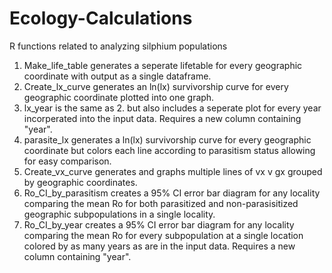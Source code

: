 # Ecology-Calculations
R functions related to analyzing silphium populations

1) Make_life_table generates a seperate lifetable for every geographic coordinate with output as a single dataframe.
2) Create_lx_curve generates an ln(lx) survivorship curve for every geographic coordinate plotted into one graph.
3) lx_year is the same as 2. but also includes a seperate plot for every year incorperated into the input data. Requires a new column containing "year". 
4) parasite_lx generates a ln(lx) survivorship curve for every geographic coordinate but colors each line according to parasitism status allowing for easy comparison.
5) Create_vx_curve generates and graphs multiple lines of vx v gx grouped by geographic coordinates.
6) Ro_CI_by_parasitism creates a 95% CI error bar diagram for any locality comparing the mean Ro for both parasitized and non-parasisitized geographic subpopulations in a single locality.
7) Ro_CI_by_year creates a 95% CI error bar diagram for any locality comparing the mean Ro for every subpopulation at a single location colored by as many years as are in the input data. Requires a new column containing "year". 
